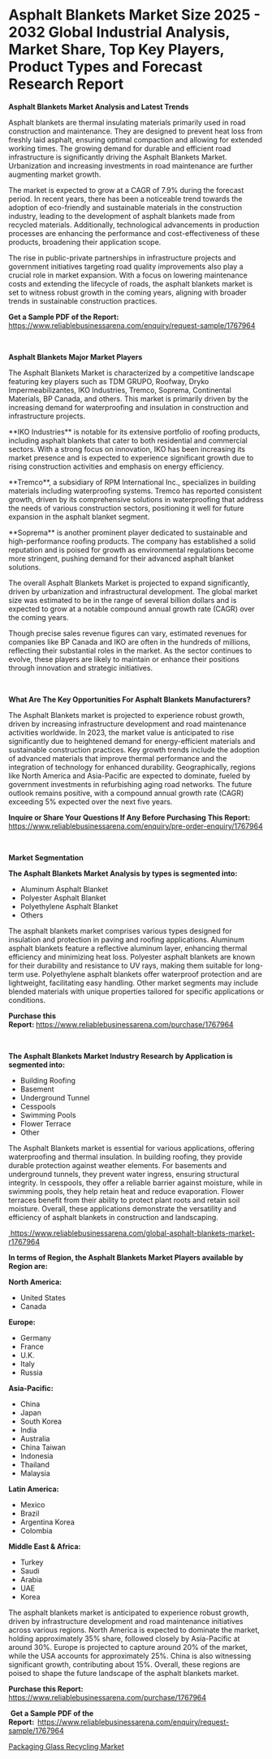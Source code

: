 <p><h1>Asphalt Blankets Market Size 2025 - 2032 Global Industrial Analysis, Market Share, Top Key Players, Product Types and Forecast Research Report</h1></p><p><strong>Asphalt Blankets Market Analysis and Latest Trends</strong></p>
<p><p>Asphalt blankets are thermal insulating materials primarily used in road construction and maintenance. They are designed to prevent heat loss from freshly laid asphalt, ensuring optimal compaction and allowing for extended working times. The growing demand for durable and efficient road infrastructure is significantly driving the Asphalt Blankets Market. Urbanization and increasing investments in road maintenance are further augmenting market growth.</p><p>The market is expected to grow at a CAGR of 7.9% during the forecast period. In recent years, there has been a noticeable trend towards the adoption of eco-friendly and sustainable materials in the construction industry, leading to the development of asphalt blankets made from recycled materials. Additionally, technological advancements in production processes are enhancing the performance and cost-effectiveness of these products, broadening their application scope.</p><p>The rise in public-private partnerships in infrastructure projects and government initiatives targeting road quality improvements also play a crucial role in market expansion. With a focus on lowering maintenance costs and extending the lifecycle of roads, the asphalt blankets market is set to witness robust growth in the coming years, aligning with broader trends in sustainable construction practices.</p></p>
<p><strong>Get a Sample PDF of the Report:&nbsp;</strong> <a href="https://www.reliablebusinessarena.com/enquiry/request-sample/1767964?utm_campaign=1835&utm_medium=2&utm_source=Github&utm_content=ia&utm_term=02022025&utm_id=asphalt-blankets">https://www.reliablebusinessarena.com/enquiry/request-sample/1767964</a></p>
<p>&nbsp;</p>
<p><strong>Asphalt Blankets Major Market Players</strong></p>
<p><p>The Asphalt Blankets Market is characterized by a competitive landscape featuring key players such as TDM GRUPO, Roofway, Dryko Impermeabilizantes, IKO Industries, Tremco, Soprema, Continental Materials, BP Canada, and others. This market is primarily driven by the increasing demand for waterproofing and insulation in construction and infrastructure projects.</p><p>**IKO Industries** is notable for its extensive portfolio of roofing products, including asphalt blankets that cater to both residential and commercial sectors. With a strong focus on innovation, IKO has been increasing its market presence and is expected to experience significant growth due to rising construction activities and emphasis on energy efficiency.</p><p>**Tremco**, a subsidiary of RPM International Inc., specializes in building materials including waterproofing systems. Tremco has reported consistent growth, driven by its comprehensive solutions in waterproofing that address the needs of various construction sectors, positioning it well for future expansion in the asphalt blanket segment.</p><p>**Soprema** is another prominent player dedicated to sustainable and high-performance roofing products. The company has established a solid reputation and is poised for growth as environmental regulations become more stringent, pushing demand for their advanced asphalt blanket solutions.</p><p>The overall Asphalt Blankets Market is projected to expand significantly, driven by urbanization and infrastructural development. The global market size was estimated to be in the range of several billion dollars and is expected to grow at a notable compound annual growth rate (CAGR) over the coming years. </p><p>Though precise sales revenue figures can vary, estimated revenues for companies like BP Canada and IKO are often in the hundreds of millions, reflecting their substantial roles in the market. As the sector continues to evolve, these players are likely to maintain or enhance their positions through innovation and strategic initiatives.</p></p>
<p>&nbsp;</p>
<p><strong>What Are The Key Opportunities For Asphalt Blankets Manufacturers?</strong></p>
<p><p>The Asphalt Blankets market is projected to experience robust growth, driven by increasing infrastructure development and road maintenance activities worldwide. In 2023, the market value is anticipated to rise significantly due to heightened demand for energy-efficient materials and sustainable construction practices. Key growth trends include the adoption of advanced materials that improve thermal performance and the integration of technology for enhanced durability. Geographically, regions like North America and Asia-Pacific are expected to dominate, fueled by government investments in refurbishing aging road networks. The future outlook remains positive, with a compound annual growth rate (CAGR) exceeding 5% expected over the next five years.</p></p>
<p><strong>Inquire or Share Your Questions If Any Before Purchasing This Report:</strong> <a href="https://www.reliablebusinessarena.com/enquiry/pre-order-enquiry/1767964?utm_campaign=1835&utm_medium=2&utm_source=Github&utm_content=ia&utm_term=02022025&utm_id=asphalt-blankets">https://www.reliablebusinessarena.com/enquiry/pre-order-enquiry/1767964</a></p>
<p>&nbsp;</p>
<p><strong>Market Segmentation</strong></p>
<p><strong>The Asphalt Blankets Market Analysis by types is segmented into:</strong></p>
<p><ul><li>Aluminum Asphalt Blanket</li><li>Polyester Asphalt Blanket</li><li>Polyethylene Asphalt Blanket</li><li>Others</li></ul></p>
<p><p>The asphalt blankets market comprises various types designed for insulation and protection in paving and roofing applications. Aluminum asphalt blankets feature a reflective aluminum layer, enhancing thermal efficiency and minimizing heat loss. Polyester asphalt blankets are known for their durability and resistance to UV rays, making them suitable for long-term use. Polyethylene asphalt blankets offer waterproof protection and are lightweight, facilitating easy handling. Other market segments may include blended materials with unique properties tailored for specific applications or conditions.</p></p>
<p><strong>Purchase this Report:&nbsp;</strong><a href="https://www.reliablebusinessarena.com/purchase/1767964?utm_campaign=1835&utm_medium=2&utm_source=Github&utm_content=ia&utm_term=02022025&utm_id=asphalt-blankets">https://www.reliablebusinessarena.com/purchase/1767964</a></p>
<p>&nbsp;</p>
<p><strong>The Asphalt Blankets Market Industry Research by Application is segmented into:</strong></p>
<p><ul><li>Building Roofing</li><li>Basement</li><li>Underground Tunnel</li><li>Cesspools</li><li>Swimming Pools</li><li>Flower Terrace</li><li>Other</li></ul></p>
<p><p>The Asphalt Blankets market is essential for various applications, offering waterproofing and thermal insulation. In building roofing, they provide durable protection against weather elements. For basements and underground tunnels, they prevent water ingress, ensuring structural integrity. In cesspools, they offer a reliable barrier against moisture, while in swimming pools, they help retain heat and reduce evaporation. Flower terraces benefit from their ability to protect plant roots and retain soil moisture. Overall, these applications demonstrate the versatility and efficiency of asphalt blankets in construction and landscaping.</p></p>
<p><a href="https://www.reliablebusinessarena.com/global-asphalt-blankets-market-r1767964?utm_campaign=1835&utm_medium=2&utm_source=Github&utm_content=ia&utm_term=02022025&utm_id=asphalt-blankets">&nbsp;https://www.reliablebusinessarena.com/global-asphalt-blankets-market-r1767964</a></p>
<p><strong>In terms of Region, the Asphalt Blankets Market Players available by Region are:</strong></p>
<p>
    <p> <strong> North America: </strong>
        <ul>
            <li>United States</li>
            <li>Canada</li>
        </ul>
        </p> 
    <p> <strong> Europe: </strong>
        <ul>
            <li>Germany</li>
            <li>France</li>
            <li>U.K.</li>
            <li>Italy</li>
            <li>Russia</li>
        </ul>
        </p> 
    <p> <strong> Asia-Pacific: </strong>
        <ul>
            <li>China</li>
            <li>Japan</li>
            <li>South Korea</li>
            <li>India</li>
            <li>Australia</li>
            <li>China Taiwan</li>
            <li>Indonesia</li>
            <li>Thailand</li>
            <li>Malaysia</li>
        </ul>
        </p> 
    <p> <strong> Latin America: </strong>
        <ul>
            <li>Mexico</li>
            <li>Brazil</li>
            <li>Argentina Korea</li>
            <li>Colombia</li>
        </ul>
        </p> 
    <p> <strong> Middle East & Africa: </strong>
        <ul>
            <li>Turkey</li>
            <li>Saudi</li>
            <li>Arabia</li>
            <li>UAE</li>
            <li>Korea</li>
        </ul>
    </p>
    </p>
<p><p>The asphalt blankets market is anticipated to experience robust growth, driven by infrastructure development and road maintenance initiatives across various regions. North America is expected to dominate the market, holding approximately 35% share, followed closely by Asia-Pacific at around 30%. Europe is projected to capture around 20% of the market, while the USA accounts for approximately 25%. China is also witnessing significant growth, contributing about 15%. Overall, these regions are poised to shape the future landscape of the asphalt blankets market.</p></p>
<p><strong>Purchase this Report: </strong><a href="https://www.reliablebusinessarena.com/purchase/1767964?utm_campaign=1835&utm_medium=2&utm_source=Github&utm_content=ia&utm_term=02022025&utm_id=asphalt-blankets">https://www.reliablebusinessarena.com/purchase/1767964</a></p>
<p>&nbsp;<strong>Get a Sample PDF of the Report:&nbsp;&nbsp;</strong><a href="https://www.reliablebusinessarena.com/enquiry/request-sample/1767964?utm_campaign=1835&utm_medium=2&utm_source=Github&utm_content=ia&utm_term=02022025&utm_id=asphalt-blankets">https://www.reliablebusinessarena.com/enquiry/request-sample/1767964</a></p>
<p><strong></strong></p>
<p><p><a href="https://github.com/OlenFleming68/Market-Research-Report-List-1/blob/main/packaging-glass-recycling-market.md?utm_campaign=1835&utm_medium=2&utm_source=Github&utm_content=ia&utm_term=02022025&utm_id=asphalt-blankets">Packaging Glass Recycling Market</a></p></p>